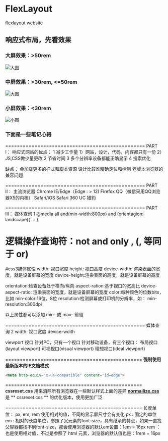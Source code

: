# FlexLayout
flexlayout website

## 响应式布局，先看效果
### 大屏效果：>50rem
![大图](https://raw.githubusercontent.com/wu0792/MediaQueryLayout/master/doc/design/l.png)

### 中屏效果：>30rem, <=50rem
![大图](https://raw.githubusercontent.com/wu0792/MediaQueryLayout/master/doc/design/m.png)

### 小屏效果：<30rem
![小图](https://raw.githubusercontent.com/wu0792/MediaQueryLayout/master/doc/design/s.png)

### 下面是一些笔记心得
================================================
PART I：
响应式网站的优点：
1 减少工作量
1）网站，设计，代码，内容都只有一份
2）JS,CSS做少量更改
2 节省时间
3 多个分辨率设备都能正确显示
4 搜索优化

缺点：
会加载更多的样式和脚本资源
设计比较难精确定位和控制
老版本浏览器的兼容问题

================================================
PART II：
主流浏览器
Chrome
IE/Edge（Edge : > 12)
Firefox
QQ（微信采用QQ浏览器X5的内核）
Safari/iOS Safari
360
UC
猎豹

================================================
PART III：
媒体查询 1
@media all and(min-width:800px) and (orientagion: landscape){
    ...
}

# 逻辑操作查询符：not and only , (, 等同于 or)

#css3媒体属性
width: 视口宽度
height: 视口高度
device-width: 渲染表面的宽度，就是设备屏幕的宽度
device-height:渲染表面的高度，就是设备屏幕的高度

orientation:检查设备处于横向/纵向
aspect-ration:基于视口的宽高比
device-aspect-ratio: 渲染表面的宽度，就是设备屏幕的宽度
color:每种颜色的位数bits，比如 min-color:16位，8位
resolution:检测屏幕或打印机的分辨率，如： min-resolution:300dpi

以上属性都可以添加  min-  或 max-  前缀

================================================
媒体查询 2
width:  视口宽度
device-wdith

viewport 视口
针对PC，只有一个视口
针对移动设备，有三个视口：
布局视口(layout viewport)
可视视口(visual viewport)
理想视口(ideal viewport)

===============================================
**强制使用最新版本的IE文档模式**
```html
<meta http-equiv="x-ua-compatible" content="id=edge">
```

===============================================
**cssreset.css** 用来消除所有浏览器在一些默认样式上面的差异
**[normailize.css](https://necolas.github.io/normalize.css/)** 是 ** cssreset.css ** 的优化版本，使用更加广泛

===============================================
长度单位： px, em, rem
使用相对的值，不同的显示屏尺寸会有变化
px : 固定的单位
em : 相对的长度单位，参照了父元素的font-size，具有继承的特点，如果一直找父容器都找不到font-size，那会使用浏览器的默认em设置：1em = 16px
rem ：也是使用相对值，不过是参照了 html 元素，浏览器的默认值也是：1rem = 16px


